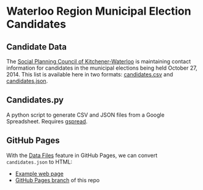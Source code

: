 # Waterloo Region Municipal Election Candidates

## Candidate Data

The [Social Planning Council of Kitchener-Waterloo](http://waterlooregion.org) is maintaining contact information for candidates in the municipal elections being held October 27, 2014. This list is available here in two formats: [candidates.csv](https://github.com/info-waterloo-region/election-2014/blob/master/candidates.csv) and [candidates.json](https://github.com/info-waterloo-region/election-2014/blob/master/candidates.json).

## Candidates.py

A python script to generate CSV and JSON files from a Google Spreadsheet. Requires [gspread](https://github.com/burnash/gspread).

## GitHub Pages

With the [Data Files](http://jekyllrb.com/docs/datafiles/) feature in GitHub Pages, we can convert `candidates.json` to HTML:

* [Example web page](http://info-waterloo-region.github.io/election-2014/)
* [GitHub Pages branch](https://github.com/info-waterloo-region/election-2014/tree/gh-pages) of this repo

